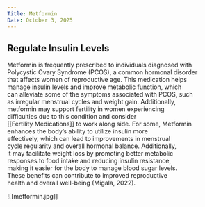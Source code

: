 ```yaml
---
Title: Metformin
Date: October 3, 2025
---
```

## Regulate Insulin Levels

Metformin is frequently prescribed to individuals diagnosed with  
Polycystic Ovary Syndrome (PCOS), a common hormonal disorder  
that affects women of reproductive age. This medication helps  
manage insulin levels and improve metabolic function, which  
can alleviate some of the symptoms associated with PCOS, such  
as irregular menstrual cycles and weight gain. Additionally,  
metformin may support fertility in women experiencing  
difficulties due to this condition and consider  
[[Fertility Medications]] to work along side. For some, Metformin  
enhances the body’s ability to utilize insulin more  
effectively, which can lead to improvements in menstrual  
cycle regularity and overall hormonal balance. Additionally,  
it may facilitate weight loss by promoting better metabolic  
responses to food intake and reducing insulin resistance,  
making it easier for the body to manage blood sugar levels.  
These benefits can contribute to improved reproductive  
health and overall well-being (Migala, 2022).

![[metformin.jpg]]